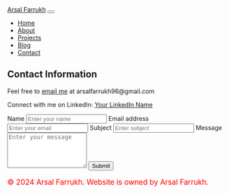 <!DOCTYPE html>
<html lang="en">
<head>
  <meta charset="UTF-8">
  <meta name="viewport" content="width=device-width, initial-scale=1.0">
  <title>Contact - Arsal Farrukh</title>
  <link href="https://stackpath.bootstrapcdn.com/bootstrap/4.5.0/css/bootstrap.min.css" rel="stylesheet">
  <link rel="stylesheet" href="styles.css">
</head>
<body>
  <nav class="navbar navbar-expand-lg navbar-dark bg-dark">
    <a class="navbar-brand" href="#">Arsal Farrukh</a>
    <button class="navbar-toggler" type="button" data-toggle="collapse" data-target="#navbarNav" aria-controls="navbarNav" aria-expanded="false" aria-label="Toggle navigation">
      <span class="navbar-toggler-icon"></span>
    </button>
    <div class="collapse navbar-collapse" id="navbarNav">
      <ul class="navbar-nav ml-auto">
        <li class="nav-item">
          <a class="nav-link" href="index.html">Home</a>
        </li>
        <li class="nav-item">
          <a class="nav-link" href="about.html">About</a>
        </li>
        <li class="nav-item">
          <a class="nav-link" href="projects.html">Projects</a>
        </li>
        <li class="nav-item">
          <a class="nav-link" href="blog.html">Blog</a>
        </li>
        <li class="nav-item active">
          <a class="nav-link" href="contact.html">Contact</a>
        </li>
      </ul>
    </div>
  </nav>
  <section id="contact" class="container mt-5">
    <h2>Contact Information</h2>
    <p>Feel free to <a href="mailto:arsalfarrukh96@gmail.com"><i class="far fa-envelope"></i> email me</a> at arsalfarrukh96@gmail.com</p>
    <p>Connect with me on LinkedIn: <a href="https://www.linkedin.com/in/your-linkedin-username" target="_blank"><i class="fab fa-linkedin"></i> Your LinkedIn Name</a></p>
    <form>
      <label for="name">Name</label>
      <input type="text" class="form-control" id="name" placeholder="Enter your name">
      <label for="email">Email address</label>
      <input type="email" class="form-control" id="email" placeholder="Enter your email">
      <label for="subject">Subject</label>
      <input type="text" class="form-control" id="subject" placeholder="Enter subject">
      <label for="message">Message</label>
      <textarea class="form-control" id="message" rows="5" placeholder="Enter your message"></textarea>
      <button type="submit" class="btn btn-primary">Submit</button>
    </form>
  </section>
  <footer class="footer mt-5 py-3 bg-dark text-white">
    <div class="container text-center">
      <p style="color: red; font-size: 1.2em;">&copy; 2024 Arsal Farrukh. Website is owned by Arsal Farrukh.</p>
    </div>
  </footer>
  <script src="https://cdnjs.cloudflare.com/ajax/libs/jquery/3.5.1/jquery.min.js"></script>
  <script src="https://stackpath.bootstrapcdn.com/bootstrap/4.5.0/js/bootstrap.min.js"></script>
</body>
</html>
